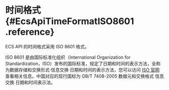 # 时间格式 {#EcsApiTimeFormatISO8601 .reference}

ECS API 的时间格式采用 ISO 8601 格式。

ISO 8601 是由国际标准化组织（International Organization for Standardization，ISO）发布的国际标准，规定了日期和时间的表示方法，全称为数据存储和交换形式·信息交换·日期和时间的表示方法，您可以访问 [ISO 官网](https://www.iso.org/iso-8601-date-and-time-format.html) 查看相关信息。中国对应的现行国标为 GB/T 7408-2005 数据元和交换格式 信息交换 日期和时间表示法。

